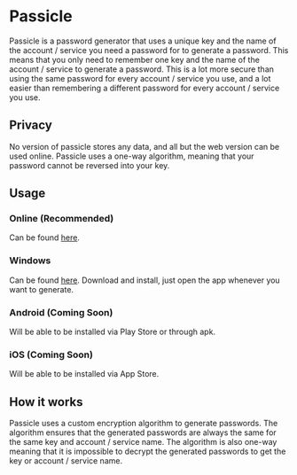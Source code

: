 # Passicle
Passicle is a password generator that uses a unique key and the name of the account / service you need a password for to generate a password. This means that you only need to remember one key and the name of the account / service to generate a password. This is a lot more secure than using the same password for every account / service you use, and a lot easier than remembering a different password for every account / service you use.

## Privacy
No version of passicle stores any data, and all but the web version can be used online. Passicle uses a one-way algorithm, meaning that your password cannot be reversed into your key.

## Usage
### Online (Recommended)
Can be found [here](https://barxilly.github.io/Passicle-Online/).
### Windows
Can be found [here](https://github.com/barxilly/Passicle/releases).
Download and install, just open the app whenever you want to generate.
### Android (Coming Soon)
Will be able to be installed via Play Store or through apk.
### iOS (Coming Soon)
Will be able to be installed via App Store.

## How it works
Passicle uses a custom encryption algorithm to generate passwords. The algorithm ensures that the generated passwords are always the same for the same key and account / service name.
The algorithm is also one-way meaning that it is impossible to decrypt the generated passwords to get the key or account / service name.
